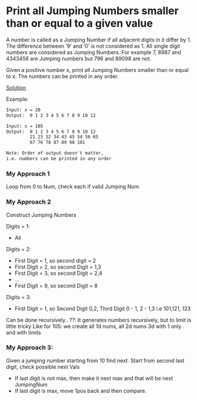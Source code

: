 # Print all Jumping Numbers smaller than or equal to a given value

A number is called as a Jumping Number if all adjacent digits in it differ by 1. The difference between ‘9’ and ‘0’ is not considered as 1.
All single digit numbers are considered as Jumping Numbers. For example 7, 8987 and 4343456 are Jumping numbers but 796 and 89098 are not.

Given a positive number x, print all Jumping Numbers smaller than or equal to x. The numbers can be printed in any order.

[Solution](./q10.js)

Example:

```txt
Input: x = 20
Output:  0 1 2 3 4 5 6 7 8 9 10 12

Input: x = 105
Output:  0 1 2 3 4 5 6 7 8 9 10 12
         21 23 32 34 43 45 54 56 65
         67 76 78 87 89 98 101

Note: Order of output doesn't matter,
i.e. numbers can be printed in any order
```

### My Approach 1

Loop from 0 to Num, check each if valid Jumping Num.

### My Approach 2

Construct Jumping Numbers

Digits = 1:
- All

Digits = 2:
- First Digit = 1, so second digit = 2
- First Digit = 2, so second Digit = 1,3
- First Digit = 3, so second Digit = 2,4
- ...
- First Digit = 9, so second Digit = 8

Digits = 3:
- First Digit = 1, so Second Digit 0,2, Third Digit 0 - 1, 2 - 1,3
 i.e 101,121, 123

Can be done recursively..
??: It generates numbers recursively, but to limit is little tricky
Like for 105: we create 
all 1d nums, 
all 2d nums
3d with 1 only and with limits


### My Approach 3:
Given a jumping number starting from 10 find next.
Start from second last digit, check possible next Vals 
- If last digit is not max, then make it next max and that will be next JumpingNum
- If last digit is max, move 1pos back and then compare.
